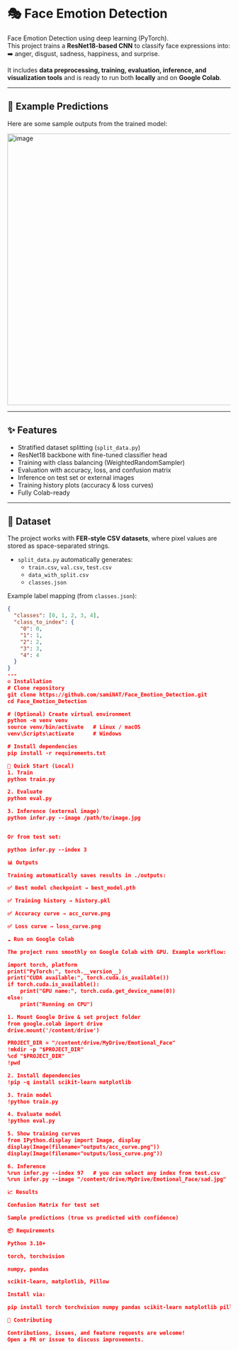 # 🎭 Face Emotion Detection  

Face Emotion Detection using deep learning (PyTorch).  
This project trains a **ResNet18-based CNN** to classify face expressions into:  
➡️ anger, disgust, sadness, happiness, and surprise.  

It includes **data preprocessing, training, evaluation, inference, and visualization tools** and is ready to run both **locally** and on **Google Colab**.  

---

## 📸 Example Predictions  

Here are some sample outputs from the trained model:  

<img width="542" height="613" alt="image" src="https://github.com/user-attachments/assets/0cc02d18-c2b6-456b-afd0-377f2c7c86a2" />

---

## ✨ Features  
- Stratified dataset splitting (`split_data.py`)  
- ResNet18 backbone with fine-tuned classifier head  
- Training with class balancing (WeightedRandomSampler)  
- Evaluation with accuracy, loss, and confusion matrix  
- Inference on test set or external images  
- Training history plots (accuracy & loss curves)  
- Fully Colab-ready  

---

## 📂 Dataset  

The project works with **FER-style CSV datasets**, where pixel values are stored as space-separated strings.  

- `split_data.py` automatically generates:  
  - `train.csv`, `val.csv`, `test.csv`  
  - `data_with_split.csv`  
  - `classes.json`  

Example label mapping (from `classes.json`):  

```json
{
  "classes": [0, 1, 2, 3, 4],
  "class_to_index": {
    "0": 0,
    "1": 1,
    "2": 2,
    "3": 3,
    "4": 4
  }
}
---
⚙️ Installation
# Clone repository
git clone https://github.com/samiNAT/Face_Emotion_Detection.git
cd Face_Emotion_Detection

# (Optional) Create virtual environment
python -m venv venv
source venv/bin/activate   # Linux / macOS
venv\Scripts\activate      # Windows

# Install dependencies
pip install -r requirements.txt

🚀 Quick Start (Local)
1. Train
python train.py

2. Evaluate
python eval.py

3. Inference (external image)
python infer.py --image /path/to/image.jpg


Or from test set:

python infer.py --index 3

📊 Outputs

Training automatically saves results in ./outputs:

✅ Best model checkpoint → best_model.pth

✅ Training history → history.pkl

✅ Accuracy curve → acc_curve.png

✅ Loss curve → loss_curve.png

☁️ Run on Google Colab

The project runs smoothly on Google Colab with GPU. Example workflow:

import torch, platform
print("PyTorch:", torch.__version__)
print("CUDA available:", torch.cuda.is_available())
if torch.cuda.is_available():
    print("GPU name:", torch.cuda.get_device_name(0))
else:
    print("Running on CPU")

1. Mount Google Drive & set project folder
from google.colab import drive
drive.mount('/content/drive')

PROJECT_DIR = "/content/drive/MyDrive/Emotional_Face"
!mkdir -p "$PROJECT_DIR"
%cd "$PROJECT_DIR"
!pwd

2. Install dependencies
!pip -q install scikit-learn matplotlib

3. Train model
!python train.py

4. Evaluate model
!python eval.py

5. Show training curves
from IPython.display import Image, display
display(Image(filename="outputs/acc_curve.png"))
display(Image(filename="outputs/loss_curve.png"))

6. Inference
%run infer.py --index 97   # you can select any index from test.csv
%run infer.py --image "/content/drive/MyDrive/Emotional_Face/sad.jpg"

📈 Results

Confusion Matrix for test set

Sample predictions (true vs predicted with confidence)

📦 Requirements

Python 3.10+

torch, torchvision

numpy, pandas

scikit-learn, matplotlib, Pillow

Install via:

pip install torch torchvision numpy pandas scikit-learn matplotlib pillow

🤝 Contributing

Contributions, issues, and feature requests are welcome!
Open a PR or issue to discuss improvements.

